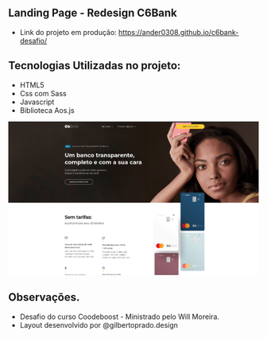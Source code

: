## Landing Page - Redesign C6Bank

- Link do projeto em produção: https://ander0308.github.io/c6bank-desafio/

## Tecnologias Utilizadas no projeto:
- HTML5
- Css com Sass
- Javascript
- Biblioteca Aos.js

<p align="center">
  <img src="print-c6bank.png">
</p>

## Observações.
- Desafio do curso Coodeboost - Ministrado pelo Will Moreira.
- Layout desenvolvido por @gilbertoprado.design
